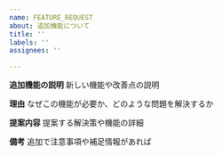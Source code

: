 ```yaml
---
name: FEATURE_REQUEST
about: 追加機能について
title: ''
labels: ''
assignees: ''

---
```


**追加機能の説明**
新しい機能や改善点の説明

**理由**
なぜこの機能が必要か、どのような問題を解決するか

**提案内容**
提案する解決策や機能の詳細

**備考**
追加で注意事項や補足情報があれば
